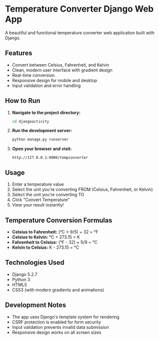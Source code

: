 # Temperature Converter Django Web App

A beautiful and functional temperature converter web application built with Django.

## Features
- Convert between Celsius, Fahrenheit, and Kelvin
- Clean, modern user interface with gradient design
- Real-time conversion
- Responsive design for mobile and desktop
- Input validation and error handling

## How to Run

1. **Navigate to the project directory:**
   ```bash
   cd djangoactivity
   ```

2. **Run the development server:**
   ```bash
   python manage.py runserver
   ```

3. **Open your browser and visit:**
   ```
   http://127.0.0.1:8000/tempconverter
   ```

## Usage
1. Enter a temperature value
2. Select the unit you're converting FROM (Celsius, Fahrenheit, or Kelvin)
3. Select the unit you're converting TO
4. Click "Convert Temperature"
5. View your result instantly!

## Temperature Conversion Formulas
- **Celsius to Fahrenheit:** (°C × 9/5) + 32 = °F
- **Celsius to Kelvin:** °C + 273.15 = K
- **Fahrenheit to Celsius:** (°F - 32) × 5/9 = °C
- **Kelvin to Celsius:** K - 273.15 = °C

## Technologies Used
- Django 5.2.7
- Python 3
- HTML5
- CSS3 (with modern gradients and animations)

## Development Notes
- The app uses Django's template system for rendering
- CSRF protection is enabled for form security
- Input validation prevents invalid data submission
- Responsive design works on all screen sizes
